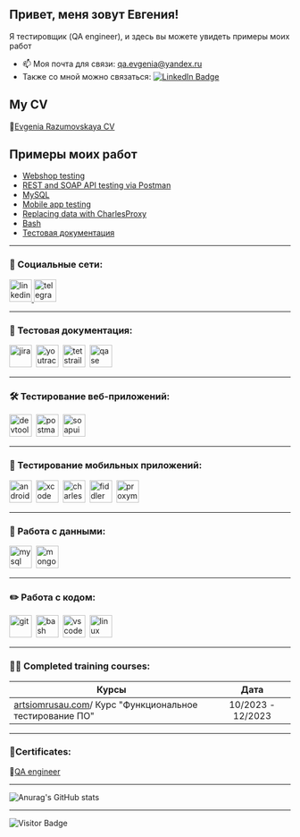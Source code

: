 ## Привет, меня зовут Евгения!

Я тестировщик (QA engineer), и здесь вы можете увидеть примеры моих работ


- 📫 Моя почта для связи: qa.evgenia@yandex.ru
- Также со мной можно связаться: [![LinkedIn Badge](https://img.shields.io/badge/-@evgenia-blue?style=flat&logo=LinkedIn&logoColor=white)](https://www.linkedin.com/in/evgenia-r/) 

## My CV 

 📄[Evgenia Razumovskaya CV](https://drive.google.com/file/d/1a-o3qSuT9b-qoIeWjv8sfBjXoI2t09dY/view?usp=sharing)


</p>
<h2>Примеры моих работ </h2>
<p> 
 <ul>
<li>  <a href="https://github.com/EvgeniaRazumovskaya/Web-shop-testing">Webshop testing</a>  </li>
<li>  <a href="https://github.com/EvgeniaRazumovskaya/API-testing"> REST and SOAP API testing via Postman </a>   </li>
<li> <a href="https://github.com/EvgeniaRazumovskaya/MySQL">MySQL</a>   </li>
<li>  <a href="https://github.com/EvgeniaRazumovskaya/Mobile-Testing"> Mobile app testing</a>   </li>
<li> <a href="https://github.com/EvgeniaRazumovskaya/Charles-Proxy">Replacing data with CharlesProxy</a>  </li>
<li> <a href="https://github.com/EvgeniaRazumovskaya/bash"> Bash </a>  </li>
<li> <a href="https://github.com/EvgeniaRazumovskaya/Testing-documentation"> Тестовая документация </a> </li>
</ul>
</p>

---

### 🤝 Социальные сети:

  <div id="badges">
    <a href="https://www.linkedin.com/in/evgenia-r/" target="_blank">
      <img src="https://cdn-icons-png.flaticon.com/512/2504/2504799.png" width="40" height="40" alt="linkedin" />
    </a>
    <a href="https://t.me/evgeniya_razumovskaya" target="_blank">
      <img src="https://cdn-icons-png.flaticon.com/512/2111/2111646.png" width="40" height="40" alt="telegram" />
    </a>
  </div>

---

### 📁 Тестовая документация:

<div>
  <img src="https://cdn.jsdelivr.net/gh/devicons/devicon/icons/jira/jira-original.svg" title="jira" alt="jira" width="40" height="40"/>&nbsp
  <img src="https://upload.wikimedia.org/wikipedia/commons/thumb/8/8d/YouTrack_Icon.svg/1024px-YouTrack_Icon.svg.png?20200803082248" title="youtrack" alt="youtrack" width="40" height="40"/>&nbsp
  <img src="https://codahosted.io/packs/21236/unversioned/assets/LOGO/ba1091c59bab89cd2fd0f289622731fe16113d7b00905abe64759c313a4b73b76c1b0426076ed76cb74752234c734131df46992d5b8b48fc13e264240e4f7119f736cfeb64df36ded54b5cbf6198b9cadedf18dd0cac5c7dbcd16e6336c29363cd1292ba" title="testrail" alt="tetstrail" width="40" height="40"/>&nbsp
    <img src="https://luna1.co/eb0187.png" title="qase" alt="qase" width="40" height="40"/>
  
</div>

---

### 🛠 Тестирование веб-приложений:
<div>
  <img src="https://d33wubrfki0l68.cloudfront.net/38b5c953a4667366685d55db55d057c86db1fc54/a0fdc/static/acae6b24d940347661ca901ea07f47c1/chrome-dev-logo-icon.png" title="devtools" alt="devtools" width="40" height="40"/>&nbsp
  <img src="https://seeklogo.com/images/P/postman-logo-0087CA0D15-seeklogo.com.png" title="postman" alt="postman" width="40" height="40"/>&nbsp
  <img src="https://static0.smartbear.co/smartbearbrand/media/images/home/soapui-icon.svg" title="soapui" alt="soapui" width="40" height="40"/>&nbsp
</div>

---

### 📱 Тестирование мобильных приложений:

<div>
  <img src="https://cdn.jsdelivr.net/gh/devicons/devicon/icons/androidstudio/androidstudio-original.svg" title="android-studio" alt="android-studio" width="40" height="40"/>&nbsp
  <img src="https://cdn.jsdelivr.net/gh/devicons/devicon/icons/xcode/xcode-original.svg" title="xcode" alt="xcode" width="40" height="40"/>&nbsp
  <img src="https://cdn.icon-icons.com/icons2/3053/PNG/512/charles_proxy_macos_bigsur_icon_190302.png" title="charles-proxy" alt="charles-proxy" width="40" height="40"/>&nbsp
  <img src="https://www.megaleechers.com/storage/Fiddler-Everywhere-Icon.png" title="fiddler" alt="fiddler" width="40" height="40"/>&nbsp
  <img src="https://pbs.twimg.com/profile_images/1589614420766126080/slAIVDtr_400x400.jpg" title="proxyman" alt="proxyman" width="40" height="40"/>&nbsp
</div>


---

### 💾 Работа с данными:

<div>
  <img src="https://cdn.jsdelivr.net/gh/devicons/devicon/icons/mysql/mysql-original.svg" title="mysql" alt="mysql" width="40" height="40"/>&nbsp
  <img src="https://cdn.jsdelivr.net/gh/devicons/devicon/icons/mongodb/mongodb-original.svg" title="mongodb" alt="mongodb" width="40" height="40"/>&nbsp
</div>

---

### ✏️ Работа с кодом:

<div>
  <img src="https://cdn.jsdelivr.net/gh/devicons/devicon/icons/git/git-original.svg" title="git" alt="git" width="40" height="40"/>&nbsp
  <img src="https://upload.wikimedia.org/wikipedia/commons/thumb/4/4b/Bash_Logo_Colored.svg/1024px-Bash_Logo_Colored.svg.png?20180723054350" title="bash" alt="bash" width="40" height="40"/>&nbsp
  <img src="https://cdn.jsdelivr.net/gh/devicons/devicon/icons/vscode/vscode-original.svg" title="vscode" alt="vscode" width="40" height="40"/>&nbsp
  <img src="https://upload.wikimedia.org/wikipedia/commons/thumb/3/35/Tux.svg/800px-Tux.svg.png" title="linux" alt="linux" width="40" height="40"/>&nbsp
  
</div>

---

### 👨‍🎓 Completed training courses:

| Курсы                                                           | Дата              |
| ----------------------------------------------------------------| :---------------: |
| [artsiomrusau.com](https://artsiomrusau.com/)/ Курс "Функциональное тестирование ПО"              | 10/2023 - 12/2023 |

---
### 📜Certificates:

🔗[QA engineer](https://drive.google.com/file/d/1edWbgJulizq9Mnixu4qWe5UOOhmXa1N4/view?usp=sharing)

---

![Anurag's GitHub stats](https://github-readme-stats.vercel.app/api?username=EvgeniaRazumovskaya&show_icons=true&theme=radical)

---





![Visitor Badge](https://visitor-badge.laobi.icu/badge?page_id=EvgeniaRazumovskaya)

